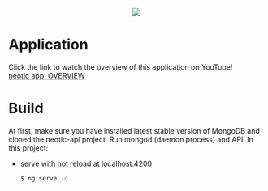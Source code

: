 <p align="center">
  <img src="https://i.ibb.co/K6ysJVv/milky-way-2.png">
</p>

# Application
Click the link to watch the overview of this application on YouTube!<br/>
[neotic app: OVERVIEW](https://www.youtube.com/watch?v=2KcrANkw1eo&feature=youtu.be)

# Build
At first, make sure you have installed latest stable version of MongoDB and cloned the neotic-api project. Run mongod (daemon process) and API. In this project:

- serve with hot reload at localhost:4200
  ```bash
  $ ng serve -o
  ```
